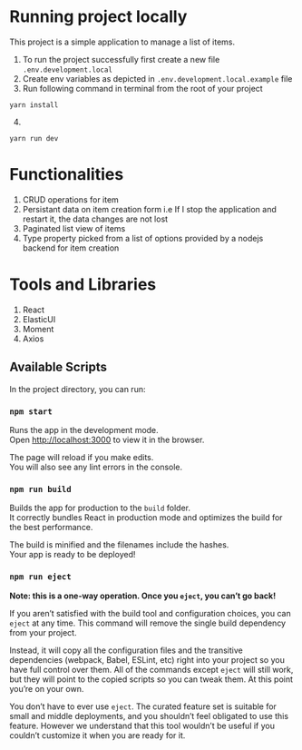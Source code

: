 # Running project locally

This project is a simple application to manage a list of items.

1. To run the project successfully first create a new file `.env.development.local`
2. Create env variables as depicted in `.env.development.local.example` file
3. Run following command in terminal from the root of your project

```
yarn install
```

4.

```
yarn run dev
```

# Functionalities

1. CRUD operations for item
2. Persistant data on item creation form i.e If I stop the application and restart it, the data changes are not lost
3. Paginated list view of items
4. Type property picked from a list of options provided by a nodejs backend for item creation

# Tools and Libraries

1. React
2. ElasticUI
3. Moment
4. Axios

## Available Scripts

In the project directory, you can run:

### `npm start`

Runs the app in the development mode.\
Open [http://localhost:3000](http://localhost:3000) to view it in the browser.

The page will reload if you make edits.\
You will also see any lint errors in the console.

### `npm run build`

Builds the app for production to the `build` folder.\
It correctly bundles React in production mode and optimizes the build for the best performance.

The build is minified and the filenames include the hashes.\
Your app is ready to be deployed!

### `npm run eject`

**Note: this is a one-way operation. Once you `eject`, you can’t go back!**

If you aren’t satisfied with the build tool and configuration choices, you can `eject` at any time. This command will remove the single build dependency from your project.

Instead, it will copy all the configuration files and the transitive dependencies (webpack, Babel, ESLint, etc) right into your project so you have full control over them. All of the commands except `eject` will still work, but they will point to the copied scripts so you can tweak them. At this point you’re on your own.

You don’t have to ever use `eject`. The curated feature set is suitable for small and middle deployments, and you shouldn’t feel obligated to use this feature. However we understand that this tool wouldn’t be useful if you couldn’t customize it when you are ready for it.
